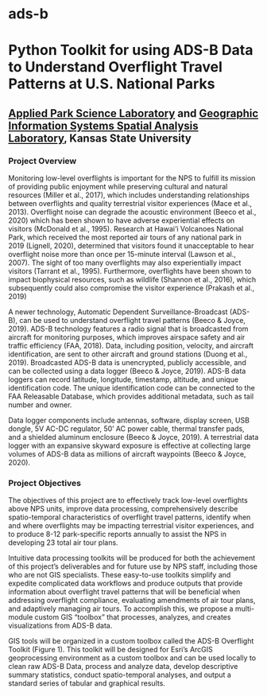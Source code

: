# ads-b
# Python Toolkit for using ADS-B Data to Understand Overflight Travel Patterns at U.S. National Parks

## [Applied Park Science Laboratory](https://kstateapslab.wixsite.com/appliedparkscience) and [Geographic Information Systems Spatial Analysis Laboratory](https://www.ksu.edu/gissal), Kansas State University

### Project Overview

Monitoring low-level overflights is important for the NPS to fulfill its mission of providing public enjoyment while preserving cultural and natural resources (Miller et al., 2017), which includes understanding relationships between overflights and quality terrestrial visitor experiences (Mace et al., 2013). Overflight noise can degrade the acoustic environment (Beeco et al., 2020) which has been shown to have adverse experiential effects on visitors (McDonald et al., 1995). Research at Hawai‘i Volcanoes National Park, which received the most reported air tours of any national park in 2019 (Lignell, 2020), determined that visitors found it unacceptable to hear overflight noise more than once per 15-minute interval (Lawson et al., 2007). The sight of too many overflights may also experientially impact visitors (Tarrant et al., 1995). Furthermore, overflights have been shown to impact biophysical resources, such as wildlife (Shannon et al., 2016), which subsequently could also compromise the visitor experience (Prakash et al., 2019)

A newer technology, Automatic Dependent Surveillance-Broadcast (ADS-B), can be used to understand overflight travel patterns (Beeco & Joyce, 2019). ADS-B technology features a radio signal that is broadcasted from aircraft for monitoring purposes, which improves airspace safety and air traffic efficiency (FAA, 2018). Data, including position, velocity, and aircraft identification, are sent to other aircraft and ground stations (Duong et al., 2019). Broadcasted ADS-B data is unencrypted, publicly accessible, and can be collected using a data logger (Beeco & Joyce, 2019). ADS-B data loggers can record latitude, longitude, timestamp, altitude, and unique identification code. The unique identification code can be connected to the FAA Releasable Database, which provides additional metadata, such as tail number and owner. 

Data logger components include antennas, software, display screen, USB dongle, 5V AC-DC regulator, 50’ AC power cable, thermal transfer pads, and a shielded aluminum enclosure (Beeco & Joyce, 2019). A terrestrial data logger with an expansive skyward exposure is effective at collecting large volumes of ADS-B data as millions of aircraft waypoints (Beeco & Joyce, 2020). 

### Project Objectives

The objectives of this project are to effectively track low-level overflights above NPS units, improve data processing, comprehensively describe spatio-temporal characteristics of overflight travel patterns, identify when and where overflights may be impacting terrestrial visitor experiences, and to produce 8-12 park-specific reports annually to assist the NPS in developing 23 total air tour plans. 

Intuitive data processing toolkits will be produced for both the achievement of this project’s deliverables and for future use by NPS staff, including those who are not GIS specialists. These easy-to-use toolkits simplify and expedite complicated data workflows and produce outputs that provide information about overflight travel patterns that will be beneficial when addressing overflight compliance, evaluating amendments of air tour plans, and adaptively managing air tours. To accomplish this, we propose a multi-module custom GIS “toolbox” that processes, analyzes, and creates visualizations from ADS-B data.  

GIS tools will be organized in a custom toolbox called the ADS-B Overflight Toolkit (Figure 1).  This toolkit will be designed for Esri’s ArcGIS geoprocessing environment as a custom toolbox and can be used locally to clean raw ADS-B Data, process and analyze data, develop descriptive summary statistics, conduct spatio-temporal analyses, and output a standard series of tabular and graphical results. 
